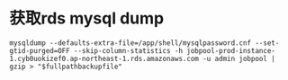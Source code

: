 # 获取rds mysql dump

    mysqldump --defaults-extra-file=/app/shell/mysqlpassword.cnf --set-gtid-purged=OFF --skip-column-statistics -h jobpool-prod-instance-1.cyb0uokizef0.ap-northeast-1.rds.amazonaws.com -u admin jobpool | gzip > "$fullpathbackupfile"

